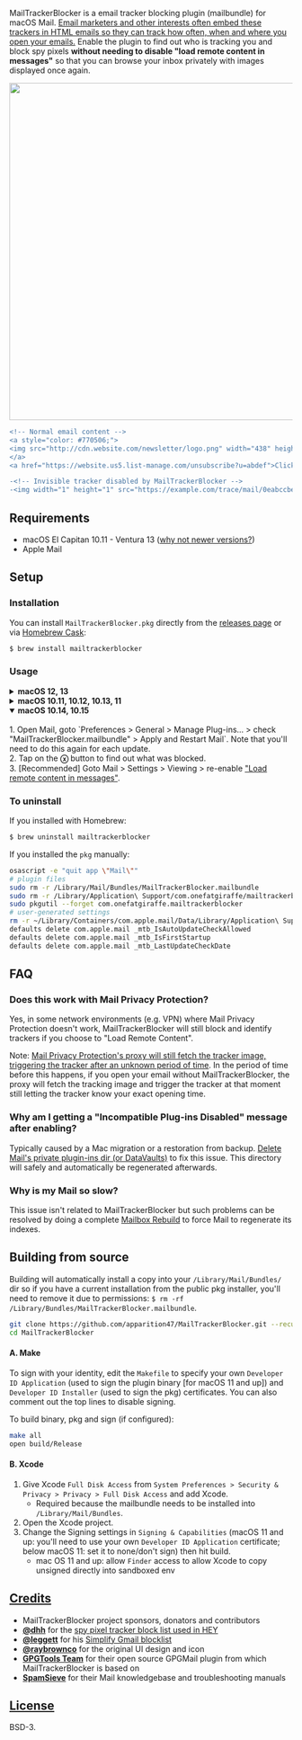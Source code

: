 MailTrackerBlocker is a email tracker blocking plugin (mailbundle) for macOS Mail. [Email marketers and other interests often embed these trackers in HTML emails so they can track how often, when and where you open your emails.](https://notospypixels.com/) Enable the plugin to find out who is tracking you and block spy pixels **without needing to disable "load remote content in messages"** so that you can browse your inbox privately with images displayed once again.

<p align="center"><img width="600" src="https://user-images.githubusercontent.com/3298414/121038136-00d2f780-c7eb-11eb-8e1a-d7d1fafc2e15.jpg"></p>

```diff
<!-- Normal email content -->
<a style="color: #770506;">
<img src="http://cdn.website.com/newsletter/logo.png" width="438" height="42" border="0" style="max-width: 90%; height: auto" alt="logo.png">
</a>
<a href="https://website.us5.list-manage.com/unsubscribe?u=abdef">Click here to unsubscribe</a> or <a href="https://website.us5.list-manage.com/profile?u=abdef">Update subscription preferences</a>

-<!-- Invisible tracker disabled by MailTrackerBlocker -->
-<img width="1" height="1" src="https://example.com/trace/mail/0eabccbe98c98e9b8ee8bc.png?u=abdef">
```

## Requirements

- macOS El Capitan 10.11 - Ventura 13 ([why not newer versions?](https://www.macrumors.com/2023/06/14/macos-sonoma-drops-legacy-mail-app-plug-ins/))
- Apple Mail


## Setup

### Installation

You can install `MailTrackerBlocker.pkg` directly from the [releases page](https://github.com/apparition47/MailTrackerBlocker/releases) or via [Homebrew Cask](https://brew.sh):

```bash
$ brew install mailtrackerblocker
```

### Usage

<details>
<summary><b>macOS 12, 13</b></summary>
<br>
1. Tap on the <strong>ⓧ</strong> button to find out what was blocked.
<br>
2. [Recommended] Goto Mail > Settings > Privacy > disable <a href="https://techviral.net/wp-content/uploads/2021/11/Mail-Privacy-Protection.jpg">"Block All Remote Content"</a>.
</details>

<details>
<summary><b>macOS 10.11, 10.12, 10.13, 11</b></summary>
<br>
1. Tap on the <strong>ⓧ</strong> button to find out what was blocked.
<br>
2. [Recommended] Goto Mail > Settings > Viewing > re-enable <a href="https://www.imore.com/sites/imore.com/files/styles/xlarge/public/field/image/2019/07/mac-load-remote.jpg">"Load remote content in messages"</a>.
</details>

<details open>
<summary><b>macOS 10.14, 10.15</b></summary>
<br>
1. Open Mail, goto `Preferences > General > Manage Plug-ins... > check "MailTrackerBlocker.mailbundle" > Apply and Restart Mail`. Note that you'll need to do this again for each update.
<br>
2. Tap on the <strong>ⓧ</strong> button to find out what was blocked.
<br>
3. [Recommended] Goto Mail > Settings > Viewing > re-enable <a href="https://www.imore.com/sites/imore.com/files/styles/xlarge/public/field/image/2019/07/mac-load-remote.jpg">"Load remote content in messages"</a>.
</details>


### To uninstall

If you installed with Homebrew:

```bash
$ brew uninstall mailtrackerblocker
```

If you installed the `pkg` manually:

```bash
osascript -e "quit app \"Mail\""
# plugin files
sudo rm -r /Library/Mail/Bundles/MailTrackerBlocker.mailbundle
sudo rm -r /Library/Application\ Support/com.onefatgiraffe/mailtrackerblocker
sudo pkgutil --forget com.onefatgiraffe.mailtrackerblocker
# user-generated settings
rm -r ~/Library/Containers/com.apple.mail/Data/Library/Application\ Support/com.onefatgiraffe.mailtrackerblocker
defaults delete com.apple.mail _mtb_IsAutoUpdateCheckAllowed
defaults delete com.apple.mail _mtb_IsFirstStartup
defaults delete com.apple.mail _mtb_LastUpdateCheckDate
```

## FAQ

### Does this work with Mail Privacy Protection?

Yes, in some network environments (e.g. VPN) where Mail Privacy Protection doesn't work, MailTrackerBlocker will still block and identify trackers if you choose to "Load Remote Content".

Note: [Mail Privacy Protection's proxy will still fetch the tracker image, triggering the tracker after an unknown period of time](https://www.mailbutler.io/blog/news/why-apples-mail-privacy-protection-does-not-break-mailbutlers-tracking-feature/). In the period of time before this happens, if you open your email without MailTrackerBlocker, the proxy will fetch the tracking image and trigger the tracker at that moment still letting the tracker know your exact opening time.

### Why am I getting a "Incompatible Plug-ins Disabled" message after enabling?

Typically caused by a Mac migration or a restoration from backup. [Delete Mail's private plugin-ins dir (or DataVaults)](https://c-command.com/spamsieve/help/resetting-mail-s-privat) to fix this issue. This directory will safely and automatically be regenerated afterwards.

### Why is my Mail so slow?

This issue isn't related to MailTrackerBlocker but such problems can be resolved by doing a complete [Mailbox Rebuild](https://c-command.com/spamsieve/help/how-can-i-rebuild-apple) to force Mail to regenerate its indexes.


## Building from source

Building will automatically install a copy into your `/Library/Mail/Bundles/` dir so if you have a current installation from the public pkg installer, you'll need to remove it due to permissions: `$ rm -rf /Library/Bundles/MailTrackerBlocker.mailbundle`.

```bash
git clone https://github.com/apparition47/MailTrackerBlocker.git --recursive
cd MailTrackerBlocker
```

#### A. Make

To sign with your identity, edit the `Makefile` to specify your own `Developer ID Application` (used to sign the plugin binary [for macOS 11 and up]) and `Developer ID Installer` (used to sign the pkg) certificates. You can also comment out the top lines to disable signing.

To build binary, pkg and sign (if configured):

```bash
make all
open build/Release
```

#### B. Xcode

1. Give Xcode `Full Disk Access` from `System Preferences > Security & Privacy > Privacy > Full Disk Access` and add Xcode.
     * Required because the mailbundle needs to be installed into `/Library/Mail/Bundles`.
2. Open the Xcode project.
3. Change the Signing settings in `Signing & Capabilities` (macOS 11 and up: you'll need to use your own `Developer ID Application` certificate; below macOS 11: set it to none/don't sign) then hit build.
     * mac OS 11 and up: allow `Finder` access to allow Xcode to copy unsigned directly into sandboxed env


## [Credits](https://github.com/apparition47/MailTrackerBlocker/blob/master/Resources/ACKNOWLEDGEMENTS)

* MailTrackerBlocker project sponsors, donators and contributors
* **[@dhh](https://github.com/dhh)** for the [spy pixel tracker block list used in HEY](https://gist.github.com/dhh/360f4dc7ddbce786f8e82b97cdad9d20)
* **[@leggett](https://github.com/leggett)** for his [Simplify Gmail blocklist](https://github.com/leggett/simplify-trackers)
* **[@raybrownco](https://github.com/raybrownco)** for the original UI design and icon
* **[GPGTools Team](https://gpgtools.org/)** for their open source GPGMail plugin from which MailTrackerBlocker is based on
* **[SpamSieve](https://c-command.com/spamsieve/)** for their Mail knowledgebase and troubleshooting manuals


## [License](https://github.com/apparition47/MailTrackerBlocker/blob/master/LICENSE)

BSD-3.
